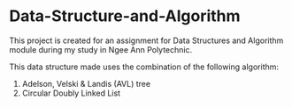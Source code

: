 # Data-Structure-and-Algorithm
This project is created for an assignment for Data Structures and Algorithm module during my study in Ngee Ann Polytechnic.

This data structure made uses the combination of the following algorithm:
1. Adelson, Velski & Landis (AVL) tree
2. Circular Doubly Linked List

